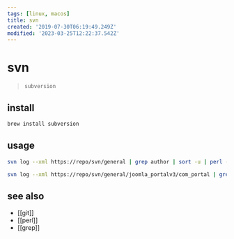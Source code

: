 ```yaml
---
tags: [linux, macos]
title: svn
created: '2019-07-30T06:19:49.249Z'
modified: '2023-03-25T12:22:37.542Z'
---
```


# svn

> `subversion`

## install

```sh
brew install subversion
```

## usage

```sh
svn log --xml https://repo/svn/general | grep author | sort -u | perl -pe 's/.*>(.*?)<.*/$1 = /'    # get author names

svn log --xml https://repo/svn/general/joomla_portalv3/com_portal | grep author | sort -u | perl -pe 's/.*>(.*?)<.*/$1 = /'
```

## see also

- [[git]]
- [[perl]]
- [[grep]]
